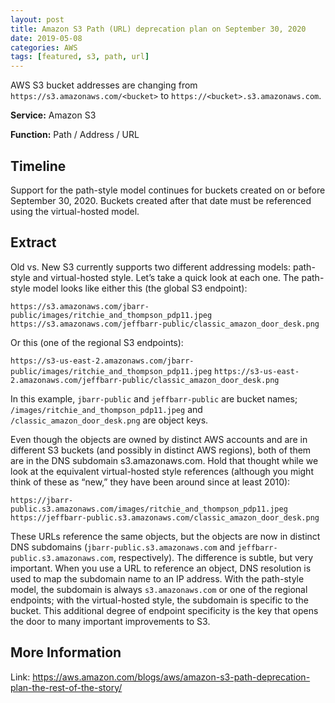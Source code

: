 ```yaml
---
layout: post
title: Amazon S3 Path (URL) deprecation plan on September 30, 2020
date: 2019-05-08
categories: AWS
tags: [featured, s3, path, url]
---
```


AWS S3 bucket addresses are changing from `https://s3.amazonaws.com/<bucket>` to `https://<bucket>.s3.amazonaws.com`.

<!--more-->

**Service:** Amazon S3

**Function:** Path / Address / URL

## Timeline

Support for the path-style model continues for buckets created on or before September 30, 2020. Buckets created after that date must be referenced using the virtual-hosted model.

## Extract

Old vs. New
S3 currently supports two different addressing models: path-style and virtual-hosted style. Let’s take a quick look at each one. The path-style model looks like either this (the global S3 endpoint):

`https://s3.amazonaws.com/jbarr-public/images/ritchie_and_thompson_pdp11.jpeg`
`https://s3.amazonaws.com/jeffbarr-public/classic_amazon_door_desk.png`

Or this (one of the regional S3 endpoints):

`https://s3-us-east-2.amazonaws.com/jbarr-public/images/ritchie_and_thompson_pdp11.jpeg`
`https://s3-us-east-2.amazonaws.com/jeffbarr-public/classic_amazon_door_desk.png`

In this example, `jbarr-public` and `jeffbarr-public` are bucket names; `/images/ritchie_and_thompson_pdp11.jpeg` and `/classic_amazon_door_desk.png` are object keys.

Even though the objects are owned by distinct AWS accounts and are in different S3 buckets (and possibly in distinct AWS regions), both of them are in the DNS subdomain s3.amazonaws.com. Hold that thought while we look at the equivalent virtual-hosted style references (although you might think of these as “new,” they have been around since at least 2010):

`https://jbarr-public.s3.amazonaws.com/images/ritchie_and_thompson_pdp11.jpeg`
`https://jeffbarr-public.s3.amazonaws.com/classic_amazon_door_desk.png`

These URLs reference the same objects, but the objects are now in distinct DNS subdomains (`jbarr-public.s3.amazonaws.com` and `jeffbarr-public.s3.amazonaws.com`, respectively). The difference is subtle, but very important. When you use a URL to reference an object, DNS resolution is used to map the subdomain name to an IP address. With the path-style model, the subdomain is always `s3.amazonaws.com` or one of the regional endpoints; with the virtual-hosted style, the subdomain is specific to the bucket. This additional degree of endpoint specificity is the key that opens the door to many important improvements to S3.

## More Information

Link: <https://aws.amazon.com/blogs/aws/amazon-s3-path-deprecation-plan-the-rest-of-the-story/>
